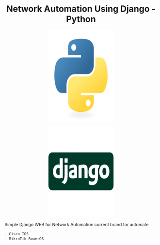 <h1 align="center">Network Automation Using Django - Python</h1>
<p align="center"> <img src="https://raw.githubusercontent.com/devicons/devicon/master/icons/python/python-original.svg"  alt="Dharma" height="300" width="220" /> </a>
<p align="center"> <img src="https://raw.githubusercontent.com/devicons/devicon/master/icons/django/django-original.svg" height="300" width="220" /> </a>

Simple Django WEB for Network Automation
current brand for automate
```
- Cisco IOS
- MikroTik RouerOS
```
